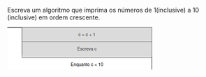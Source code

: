 Escreva um algoritmo que imprima os números de 1(inclusive) a
10 (inclusive) em ordem crescente.

![](https://github.com/Yxav/proglogic/blob/apnp/exercicios-5/48/48.png)
